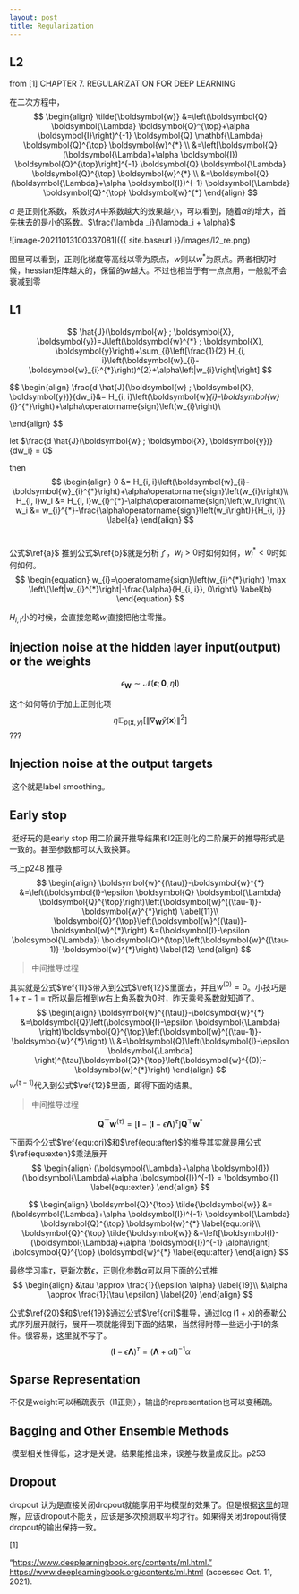 ```yaml
---
layout: post
title: Regularization
---
```



##  L2      

from [1] CHAPTER 7. REGULARIZATION FOR DEEP LEARNING

在二次方程中，        
$$
\begin{align}
\tilde{\boldsymbol{w}} &=\left(\boldsymbol{Q} \boldsymbol{\Lambda} \boldsymbol{Q}^{\top}+\alpha \boldsymbol{I}\right)^{-1} \boldsymbol{Q} \mathbf{\Lambda} \boldsymbol{Q}^{\top} \boldsymbol{w}^{*} \\
&=\left[\boldsymbol{Q}(\boldsymbol{\Lambda}+\alpha \boldsymbol{I}) \boldsymbol{Q}^{\top}\right]^{-1} \boldsymbol{Q} \boldsymbol{\Lambda} \boldsymbol{Q}^{\top} \boldsymbol{w}^{*} \\
&=\boldsymbol{Q}(\boldsymbol{\Lambda}+\alpha \boldsymbol{I})^{-1} \boldsymbol{\Lambda} \boldsymbol{Q}^{\top} \boldsymbol{w}^{*}
\end{align}
$$

$\alpha$ 是正则化系数，系数对$\Lambda$中系数越大的效果越小，可以看到，随着$\alpha$的增大，首先抹去的是小的系数。$\frac{\lambda _i}{\lambda_i + \alpha}$

![image-20211013100337081]({{ site.baseurl }}/images/l2_re.png)  

图里可以看到，正则化梯度等高线以零为原点，$w$则以$w^{*}$为原点。两者相切时候，hessian矩阵越大的，保留的$w$越大。不过也相当于有一点点用，一般就不会衰减到零



## L1  

$$
\hat{J}(\boldsymbol{w} ; \boldsymbol{X}, \boldsymbol{y})=J\left(\boldsymbol{w}^{*} ; \boldsymbol{X}, \boldsymbol{y}\right)+\sum_{i}\left[\frac{1}{2} H_{i, i}\left(\boldsymbol{w}_{i}-\boldsymbol{w}_{i}^{*}\right)^{2}+\alpha\left|w_{i}\right|\right]
$$

$$
\begin{align}
\frac{d \hat{J}(\boldsymbol{w} ; \boldsymbol{X}, \boldsymbol{y})}{dw_i}&= H_{i, i}\left(\boldsymbol{w}_{i}-\boldsymbol{w}_{i}^{*}\right)+\alpha\operatorname{sign}\left(w_{i}\right)\\

\end{align}
$$

let $\frac{d \hat{J}(\boldsymbol{w} ; \boldsymbol{X}, \boldsymbol{y})}{dw_i} = 0$        

then 
$$
\begin{align}
0 &= H_{i, i}\left(\boldsymbol{w}_{i}-\boldsymbol{w}_{i}^{*}\right)+\alpha\operatorname{sign}\left(w_{i}\right)\\
H_{i, i}w_i &= H_{i, i}w_{i}^{*}-\alpha\operatorname{sign}\left(w_i\right)\\
w_i &= w_{i}^{*}-\frac{\alpha\operatorname{sign}\left(w_i\right)}{H_{i, i}} \label{a} 
\end{align}
$$
​      

公式$\ref{a}$ 推到公式$\ref{b}$就是分析了，$w_i > 0$时如何如何，$w_i^*<0$时如何如何。 
$$
\begin{equation}
w_{i}=\operatorname{sign}\left(w_{i}^{*}\right) \max \left\{\left|w_{i}^{*}\right|-\frac{\alpha}{H_{i, i}}, 0\right\}  \label{b}
\end{equation}
$$



$H_{i,i}$小的时候，会直接忽略$w_i$直接把他往零推。





##  injection noise at the hidden layer input(output) or the weights

$$
\begin{equation}
\epsilon_{\boldsymbol{W}} \sim \mathcal{N}(\boldsymbol{\epsilon} ; \mathbf{0}, \eta \boldsymbol{I})
\end{equation}
$$

这个如何等价于加上正则化项 $$
\eta \mathbb{E}_{p(\boldsymbol{x}, y)}\left[\left\|\nabla_{\boldsymbol{W}} \hat{y}(\boldsymbol{x})\right\|^{2}\right]
$$ ???



## Injection noise at the output targets

​    这个就是label smoothing。



## Early stop 

​	挺好玩的是early stop 用二阶展开推导结果和l2正则化的二阶展开的推导形式是一致的。甚至参数都可以大致换算。

书上p248 推导
$$
\begin{align}
\boldsymbol{w}^{(\tau)}-\boldsymbol{w}^{*} &=\left(\boldsymbol{I}-\epsilon \boldsymbol{Q} \boldsymbol{\Lambda} \boldsymbol{Q}^{\top}\right)\left(\boldsymbol{w}^{(\tau-1)}-\boldsymbol{w}^{*}\right) \label{11}\\
\boldsymbol{Q}^{\top}\left(\boldsymbol{w}^{(\tau)}-\boldsymbol{w}^{*}\right) &=(\boldsymbol{I}-\epsilon \boldsymbol{\Lambda}) \boldsymbol{Q}^{\top}\left(\boldsymbol{w}^{(\tau-1)}-\boldsymbol{w}^{*}\right) \label{12}
\end{align}
$$


>  中间推导过程

其实就是公式$\ref{11}$带入到公式$\ref{12}$里面去，并且$w^{\left(0\right)}=0$。小技巧是$1+\tau -1 = \tau$所以最后推到$w$右上角系数为0时，昨天乘号系数就知道了。
$$
\begin{align}
\boldsymbol{w}^{(\tau)}-\boldsymbol{w}^{*} &=\boldsymbol{Q}\left(\boldsymbol{I}-\epsilon \boldsymbol{\Lambda} \right)\boldsymbol{Q}^{\top}\left(\boldsymbol{w}^{(\tau-1)}-\boldsymbol{w}^{*}\right) \\
&=\boldsymbol{Q}\left(\boldsymbol{I}-\epsilon \boldsymbol{\Lambda} \right)^{\tau}\boldsymbol{Q}^{\top}\left(\boldsymbol{w}^{(0)}-\boldsymbol{w}^{*}\right)
\end{align}
$$
$w^{(\tau -1)}$代入到公式$\ref{12}$里面，即得下面的结果。

> 中间推导过程


$$
\begin{equation}
\boldsymbol{Q}^{\top} \boldsymbol{w}^{(\tau)}=\left[\boldsymbol{I}-(\boldsymbol{I}-\epsilon \boldsymbol{\Lambda})^{\tau}\right] \boldsymbol{Q}^{\top} \boldsymbol{w}^{*}
\end{equation}
$$


下面两个公式$\ref{equ:ori}$和$\ref{equ:after}$的推导其实就是用公式$\ref{equ:exten}$乘法展开
$$
\begin{align}
(\boldsymbol{\Lambda}+\alpha \boldsymbol{I})(\boldsymbol{\Lambda}+\alpha \boldsymbol{I})^{-1} = \boldsymbol{I} \label{equ:exten}
\end{align}
$$

$$
\begin{align}
\boldsymbol{Q}^{\top} \tilde{\boldsymbol{w}} &=(\boldsymbol{\Lambda}+\alpha \boldsymbol{I})^{-1} \boldsymbol{\Lambda} \boldsymbol{Q}^{\top} \boldsymbol{w}^{*} \label{equ:ori}\\
\boldsymbol{Q}^{\top} \tilde{\boldsymbol{w}} &=\left[\boldsymbol{I}-(\boldsymbol{\Lambda}+\alpha \boldsymbol{I})^{-1} \alpha\right] \boldsymbol{Q}^{\top} \boldsymbol{w}^{*} \label{equ:after}
\end{align}
$$

最终学习率$\tau$，更新次数$\epsilon$，正则化参数$\alpha$可以用下面的公式推
$$
\begin{align}
&\tau \approx \frac{1}{\epsilon \alpha} \label{19}\\ 
&\alpha \approx \frac{1}{\tau \epsilon} \label{20}
\end{align}
$$


公式$\ref{20}$和$\ref{19}$通过公式$\ref{ori}$推导，通过$\log(1+x)$的泰勒公式序列展开就行，展开一项就能得到下面的结果，当然得附带一些远小于1的条件。很容易，这里就不写了。
$$
\begin{equation}
(\boldsymbol{I}-\epsilon \boldsymbol{\Lambda})^{\tau}=(\boldsymbol{\Lambda}+\alpha \boldsymbol{I})^{-1} \alpha \label{ori}
\end{equation}
$$


## Sparse Representation

   不仅是weight可以稀疏表示（l1正则），输出的representation也可以变稀疏。



## Bagging and Other Ensemble Methods

​    模型相关性得低，这才是关键。结果能推出来，误差与数量成反比。p253



## Dropout

  dropout 认为是直接关闭dropout就能享用平均模型的效果了。但是根据[这里](https://kexue.fm/archives/8496)的理解，应该dropout不能关，应该是多次预测取平均才行。如果得关闭dropout得使dropout的输出保持一致。

[1]

“https://www.deeplearningbook.org/contents/ml.html.” https://www.deeplearningbook.org/contents/ml.html (accessed Oct. 11, 2021).



